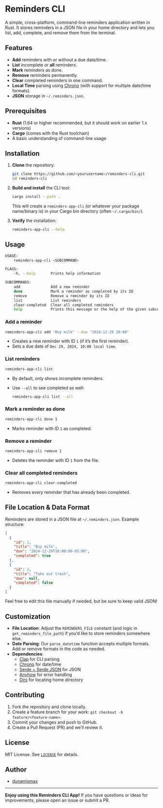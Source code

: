 # Reminders CLI

A simple, cross-platform, command-line reminders application written in Rust.
It stores reminders in a JSON file in your home directory and lets you list, add, complete, and remove them from the terminal.

## Features

- **Add** reminders with or without a due date/time.
- **List** incomplete or **all** reminders.
- **Mark** reminders as done.
- **Remove** reminders permanently.
- **Clear** completed reminders in one command.
- **Local Time** parsing using [Chrono](https://crates.io/crates/chrono) (with support for multiple date/time formats).
- **JSON** storage in `~/.reminders.json`.

## Prerequisites

- **Rust** (1.64 or higher recommended, but it should work on earlier 1.x versions)
- **Cargo** (comes with the Rust toolchain)
- A basic understanding of command-line usage

## Installation

1. **Clone** the repository:

   ```bash
   git clone https://github.com/<yourusername>/reminders-cli.git
   cd reminders-cli
   ```

2. **Build and install** the CLI tool:

   ```bash
   cargo install --path .
   ```

   This will create a `reminders-app-cli` (or whatever your package name/binary is) in your Cargo bin directory (often `~/.cargo/bin/`).

3. **Verify** the installation:

   ```bash
   reminders-app-cli --help
   ```

## Usage

```bash
USAGE:
    reminders-app-cli <SUBCOMMAND>

FLAGS:
    -h, --help       Prints help information

SUBCOMMANDS:
    add              Add a new reminder
    done             Mark a reminder as completed by its ID
    remove           Remove a reminder by its ID
    list             List reminders
    clear-completed  Clear all completed reminders
    help             Prints this message or the help of the given subcommand(s)
```

### Add a reminder

```bash
reminders-app-cli add "Buy milk" --due "2024-12-29 10:00"
```

- Creates a new reminder with ID `1` (if it’s the first reminder).
- Sets a due date of `Dec 29, 2024, 10:00 local time`.

### List reminders

```bash
reminders-app-cli list
```

- By default, only shows incomplete reminders.
- Use `--all` to see completed as well:

  ```bash
  reminders-app-cli list --all
  ```

### Mark a reminder as done

```bash
reminders-app-cli done 1
```

- Marks reminder with ID `1` as completed.

### Remove a reminder

```bash
reminders-app-cli remove 1
```

- Deletes the reminder with ID `1` from the file.

### Clear all completed reminders

```bash
reminders-app-cli clear-completed
```

- Removes every reminder that has already been completed.

## File Location & Data Format

Reminders are stored in a JSON file at `~/.reminders.json`. Example structure:

```json
[
  {
    "id": 1,
    "title": "Buy milk",
    "due": "2024-12-29T10:00:00-05:00",
    "completed": true
  },
  {
    "id": 2,
    "title": "Take out trash",
    "due": null,
    "completed": false
  }
]
```

Feel free to edit this file manually if needed, but be sure to keep valid JSON!

## Customization

- **File Location**: Adjust the `REMINDERS_FILE` constant (and logic in `get_reminders_file_path`) if you’d like to store reminders somewhere else.
- **Date Parsing**: Our `parse_datetime` function accepts multiple formats. Add or remove formats in the code as needed.
- **Dependencies**:
    - [Clap](https://crates.io/crates/clap) for CLI parsing
    - [Chrono](https://crates.io/crates/chrono) for date/time
    - [Serde + Serde JSON](https://serde.rs/) for JSON
    - [Anyhow](https://crates.io/crates/anyhow) for error handling
    - [Dirs](https://crates.io/crates/dirs) for locating home directory

## Contributing

1. Fork the repository and clone locally.
2. Create a feature branch for your work: `git checkout -b feature/<feature-name>`.
3. Commit your changes and push to GitHub.
4. Create a Pull Request (PR) and we’ll review it.

## License

MIT License. See [`LICENSE`](LICENSE) for details.

## Author

- [dunamismax](https://github.com/dunamismax)

---

**Enjoy using this Reminders CLI App!** If you have questions or ideas for improvements, please open an issue or submit a PR.
